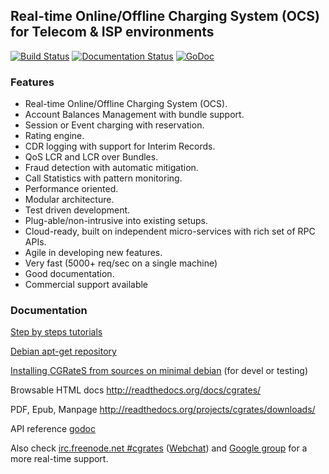 ## Real-time Online/Offline Charging System (OCS) for Telecom & ISP environments ##

[![Build Status](https://secure.travis-ci.org/cgrates/cgrates.png)](http://travis-ci.org/cgrates/cgrates)
[![Documentation Status](https://readthedocs.org/projects/cgrates/badge/?version=v0.10)](https://cgrates.readthedocs.io/en/v0.10/?badge=v0.10)
[![GoDoc](https://godoc.org/github.com/cgrates/cgrates?status.svg)](https://pkg.go.dev/github.com/cgrates/cgrates/apier)

### Features ###
+ Real-time Online/Offline Charging System (OCS).
+ Account Balances Management with bundle support.
+ Session or Event charging with reservation.
+ Rating engine.
+ CDR logging with support for Interim Records.
+ QoS LCR and LCR over Bundles.
+ Fraud detection with automatic mitigation.
+ Call Statistics with pattern monitoring.
+ Performance oriented.
+ Modular architecture.
+ Test driven development.
+ Plug-able/non-intrusive into existing setups.
+ Cloud-ready, built on independent micro-services with rich set of RPC APIs.
+ Agile in developing new features.
+ Very fast (5000+ req/sec on a single machine)
+ Good documentation.
+ Commercial support available

### Documentation ###
[Step by steps tutorials](https://cgrates.readthedocs.org/en/v0.10/tut_freeswitch.html)

[Debian apt-get repository](https://cgrates.readthedocs.io/en/v0.10/installation.html#debian-jessie-wheezy)

[Installing CGRateS from sources on minimal debian](https://asciinema.org/a/0lwlputceg52xssqgra7wjza0) (for devel or testing)

Browsable HTML docs http://readthedocs.org/docs/cgrates/

PDF, Epub, Manpage http://readthedocs.org/projects/cgrates/downloads/

API reference [godoc](http://godoc.org/github.com/cgrates/cgrates/apier)

Also check [irc.freenode.net #cgrates](irc://irc.freenode.net:6667/cgrates)  ([Webchat](http://webchat.freenode.net?randomnick=1&channels=%23cgrates)) and [Google group](https://groups.google.com/forum/#!forum/cgrates) for a more real-time support.

